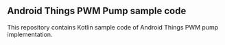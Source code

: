 ## Android Things PWM Pump sample code
This repository contains Kotlin sample code of Android Things PWM pump implementation. 
